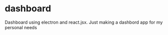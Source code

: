 # dashboard
Dashboard using electron and react.jsx. Just making a dashbord app for my personal needs
